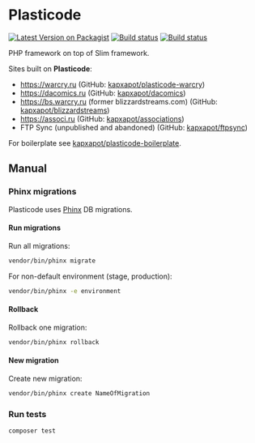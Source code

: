 # Plasticode

[![Latest Version on Packagist](https://img.shields.io/packagist/v/kapxapot/plasticode.svg)](https://packagist.org/packages/kapxapot/plasticode)
[![Build status](https://img.shields.io/travis/kapxapot/plasticode/master.svg)](https://travis-ci.com/kapxapot/plasticode)
[![Build status](https://travis-ci.com/kapxapot/plasticode.svg?branch=master)](https://travis-ci.com/kapxapot/plasticode)

PHP framework on top of Slim framework.

Sites built on **Plasticode**:

- https://warcry.ru (GitHub: [kapxapot/plasticode-warcry](https://github.com/kapxapot/plasticode-warcry))
- https://dacomics.ru (GitHub: [kapxapot/dacomics](https://github.com/kapxapot/dacomics))
- https://bs.warcry.ru (former blizzardstreams.com) (GitHub: [kapxapot/blizzardstreams](https://github.com/kapxapot/blizzardstreams))
- https://associ.ru (GitHub: [kapxapot/associations](https://github.com/kapxapot/associations))
- FTP Sync (unpublished and abandoned) (GitHub: [kapxapot/ftpsync](https://github.com/kapxapot/ftpsync))

For boilerplate see [kapxapot/plasticode-boilerplate](https://github.com/kapxapot/plasticode-boilerplate).

## Manual

### Phinx migrations

Plasticode uses [Phinx](http://docs.phinx.org) DB migrations.

#### Run migrations

Run all migrations:

```bash
vendor/bin/phinx migrate
```

For non-default environment (stage, production):

```bash
vendor/bin/phinx -e environment
```

#### Rollback

Rollback one migration:

```bash
vendor/bin/phinx rollback
```

#### New migration

Create new migration:

```bash
vendor/bin/phinx create NameOfMigration
```

### Run tests

```bash
composer test
```
